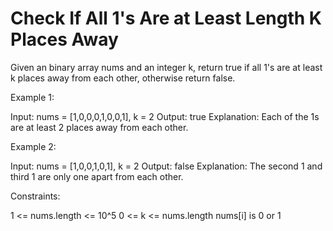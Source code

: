 # Check If All 1's Are at Least Length K Places Away

Given an binary array nums and an integer k, return true if all 1's are at least k places away from each other, otherwise return false.

Example 1:

Input: nums = [1,0,0,0,1,0,0,1], k = 2
Output: true
Explanation: Each of the 1s are at least 2 places away from each other.

Example 2:

Input: nums = [1,0,0,1,0,1], k = 2
Output: false
Explanation: The second 1 and third 1 are only one apart from each other.

Constraints:

1 <= nums.length <= 10^5
0 <= k <= nums.length
nums[i] is 0 or 1
